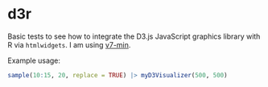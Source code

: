 # d3r

Basic tests to see how to integrate the D3.js JavaScript graphics library with R via
`htmlwidgets`. I am using [v7-min](https://d3js.org/getting-started#d3-in-vanilla-html).

Example usage:

```r
sample(10:15, 20, replace = TRUE) |> myD3Visualizer(500, 500)
```


